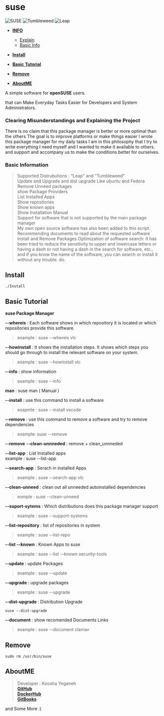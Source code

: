 # suse

![SUSE](https://en.opensuse.org/images/f/f2/Button-laptop-colour.png)
![Tumbleweed](https://www.opensuse.org/build/images/tumbleweed-icon.svg)
![Leap](https://www.opensuse.org/build/images/opensuse-regular-release-icon.svg)

- [**INFO**]()
    - [Explain](https://github.com/KooshaYeganeh/suse#clearing-misunderstandings-and-explaining-the-project)
    - [Basic Info](https://github.com/KooshaYeganeh/suse#basic-information)

- [**Install**](https://github.com/KooshaYeganeh/suse#install)
- [**Basic Tutorial**](https://github.com/KooshaYeganeh/suse#basic-tutorial)
- [**Remove**](https://github.com/KooshaYeganeh/suse#remove)
- [**AboutME**](https://github.com/KooshaYeganeh/suse#aboutme)


A simple software for **openSUSE** users.

that can Make Everyday Tasks Easier for Developers and System Administrators.


 ### Clearing Misunderstandings and Explaining the Project   

There is no claim that this package manager is better or more optimal than the others
The goal is to improve platforms or make things easier
I wrote this package manager for my daily tasks I am in this philosophy that 
I try to write everything I need myself and I wanted to make it available to others.
and support and accompany us to make the conditions better for ourselves.

### Basic Information

> Supported Distrubutions : "Leap" and "Tumbleweed"  
> Update and Upgrade and dist upgrade Like ubuntu and Fedora  
> Remove Unneed packages  
> show Package Providers  
> List Installed Apps  
> Show repositories  
> Show known apps  
> Show Installation Manual  
> Support for software that is not supported by the main package manager  
> My own open source software has also been added to this script.  
> Recommending documents to read about the requested software  
> Install and Remove Packages
> Optimization of software search: It has been tried to reduce the sensitivity to upper and lowercase letters 
  or having a dash or not having a dash in the search for software, etc., and 
  if you know the name of the software, you can search or install it without any trouble. do.


## Install

```
./Install
```

## Basic Tutorial

**suse Package Manager**


**--whereis** <appname>: Each software shows in which repository it is located or which repositories provide this software. 
> example : suse --whereis vlc


**--howinstall** <appname>: It shows the installation steps. It shows which steps you should go through to install the relevant software on your system.
> example : suse --howinstall vlc


**--info** : show information
> example : suse --info

**man** : suse man ( Manual )

**--install** : use this command to install a software
> exapmle : suse --install vscode

**--remove** <appname> : use this command to remove a software and try to remove dependencies
> example: suse --remove

**--remove** <appname> **--clean-unnneded** : remove + clean_unnneded

**--list-app** : List Installed apps  
example : suse --list-app

**--search-app** <appname>: Serach in installed Apps
> example : suse --search-app vlc

**--clean-unneed** : clean out all unneeded autoinstalled dependencies
> exmple : suse --clean-unneed

**--suport-sytems** : Which distributions does this package manager support
> example : suse --support-systems

**--list-repository** : list of repositories in system
> example : suse --list-repo

**--list --known** <app name> : Known Apps to suse
> example : suse --list --known security-tools

**--update** : update Packages
> example : suse --update

**--upgrade** : upgrade packages
> example : suse --upgrade

**--dist-upgrade** : Distribution Upgrade
```
suse --dist-upgrade
```
**--document** : show recomended Documents Links
> example : suse --document clamav


## Remove 

```
sudo rm /usr/bin/suse
```

## AboutME

> Developer : Koosha Yeganeh  
> [**GitHub**](https://github.com/KooshaYeganeh)  
> [**DockerHub** ](https://hub.docker.com/u/kooshakooshadv)   
> [**GitBooks** ](kooshayeganeh.gitbook.io)

and Some More :) 


